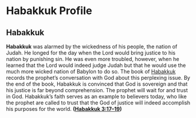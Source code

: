 # Habakkuk Profile

## Habakkuk

**Habakkuk** was alarmed by the wickedness of his people, the nation of Judah. He longed for the day when the Lord would bring justice to his nation by punishing sin. He was even more troubled, however, when he learned that the Lord would indeed judge Judah but that he would use the much more wicked nation of Babylon to do so. The book of [Habakkuk](https://www.esv.org/Habakkuk+1%3A1%E2%80%933%3A19/) records the prophet’s conversation with God about this perplexing issue. By the end of the book, Habakkuk is convinced that God is sovereign and that his justice is far beyond comprehension. The prophet will wait for and trust in God. Habakkuk’s faith serves as an example to believers today, who like the prophet are called to trust that the God of justice will indeed accomplish his purposes for the world. **([Habakkuk 3:17–19](https://www.esv.org/Habakkuk+3%3A17%E2%80%9319/))**

